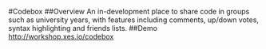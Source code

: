 #Codebox
##Overview
An in-development place to share code in groups such as university years, with features including comments, up/down votes, syntax highlighting and friends lists.
##Demo
http://workshop.xes.io/codebox
